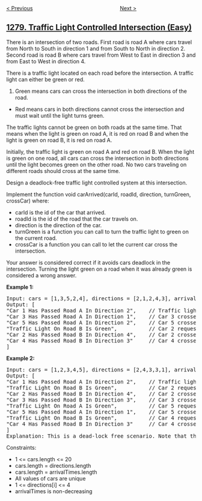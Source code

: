 <!--|This file generated by command(leetcode description); DO NOT EDIT.    |-->
<!--+----------------------------------------------------------------------+-->
<!--|@author    openset <openset.wang@gmail.com>                           |-->
<!--|@link      https://github.com/openset                                 |-->
<!--|@home      https://github.com/openset/leetcode                        |-->
<!--+----------------------------------------------------------------------+-->

[< Previous](../palindrome-partitioning-iii "Palindrome Partitioning III")
　　　　　　　　　　　　　　　　
[Next >](../students-and-examinations "Students and Examinations")

## [1279. Traffic Light Controlled Intersection (Easy)](https://leetcode.com/problems/traffic-light-controlled-intersection "")

There is an intersection of two roads. First road is road A where cars travel from North to South in direction 1 and from South to North in direction 2. Second road is road B where cars travel from West to East in direction 3 and from East to West in direction 4.

There is a traffic light located on each road before the intersection. A traffic light can either be green or red.

1. Green means cars can cross the intersection in both directions of the road.
- Red means cars in both directions cannot cross the intersection and must wait until the light turns green.

The traffic lights cannot be green on both roads at the same time. That means when the light is green on road A, it is red on road B and when the light is green on road B, it is red on road A.

Initially, the traffic light is green on road A and red on road B. When the light is green on one road, all cars can cross the intersection in both directions until the light becomes green on the other road. No two cars traveling on different roads should cross at the same time.

Design a deadlock-free traffic light controlled system at this intersection.

Implement the function void carArrived(carId, roadId, direction, turnGreen, crossCar) where:

- carId is the id of the car that arrived.
- roadId is the id of the road that the car travels on.
- direction is the direction of the car.
- turnGreen is a function you can call to turn the traffic light to green on the current road.
- crossCar is a function you can call to let the current car cross the intersection.

Your answer is considered correct if it avoids cars deadlock in the intersection. Turning the light green on a road when it was already green is considered a wrong answer.
 
<p><b>Example 1:</b></p>
<pre>
Input: cars = [1,3,5,2,4], directions = [2,1,2,4,3], arrivalTimes = [10,20,30,40,50]
Output: [
"Car 1 Has Passed Road A In Direction 2",    // Traffic light on road A is green, car 1 can cross the intersection.
"Car 3 Has Passed Road A In Direction 1",    // Car 3 crosses the intersection as the light is still green.
"Car 5 Has Passed Road A In Direction 2",    // Car 5 crosses the intersection as the light is still green.
"Traffic Light On Road B Is Green",          // Car 2 requests green light for road B.
"Car 2 Has Passed Road B In Direction 4",    // Car 2 crosses as the light is green on road B now.
"Car 4 Has Passed Road B In Direction 3"     // Car 4 crosses the intersection as the light is still green.
]
</pre>

<p><b>Example 2:</b></p>
<pre>
Input: cars = [1,2,3,4,5], directions = [2,4,3,3,1], arrivalTimes = [10,20,30,40,40]
Output: [
"Car 1 Has Passed Road A In Direction 2",    // Traffic light on road A is green, car 1 can cross the intersection.
"Traffic Light On Road B Is Green",          // Car 2 requests green light for road B.
"Car 2 Has Passed Road B In Direction 4",    // Car 2 crosses as the light is green on road B now.
"Car 3 Has Passed Road B In Direction 3",    // Car 3 crosses as the light is green on road B now.
"Traffic Light On Road A Is Green",          // Car 5 requests green light for road A.
"Car 5 Has Passed Road A In Direction 1",    // Car 5 crosses as the light is green on road A now.
"Traffic Light On Road B Is Green",          // Car 4 requests green light for road B. Car 4 blocked until car 5 crosses and then traffic light is green on road B.
"Car 4 Has Passed Road B In Direction 3"     // Car 4 crosses as the light is green on road B now.
]
Explanation: This is a dead-lock free scenario. Note that the scenario when car 4 crosses before turning light into green on road A and allowing car 5 to pass is also correct and Accepted scenario.
</pre>
 
Constraints:

- 1 <= cars.length <= 20
- cars.length = directions.length
- cars.length = arrivalTimes.length
- All values of cars are unique
- 1 <= directions[i] <= 4
- arrivalTimes is non-decreasing

